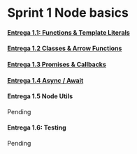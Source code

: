 # Sprint 1 Node basics

#### [Entrega 1.1: Functions & Template Literals](https://github.com/danimorera/Sprint1/blob/main/Entrega1.js)

#### [Entrega 1.2 Classes & Arrow Functions](https://github.com/danimorera/Sprint1/blob/main/Entrega2.js)

#### [Entrega 1.3 Promises & Callbacks](https://github.com/danimorera/Sprint1/blob/main/Entrega3.js)

#### [Entrega 1.4 Async / Await](https://github.com/danimorera/Sprint1/blob/main/Entrega4.js)

#### Entrega 1.5 Node Utils
Pending
#### Entrega 1.6: Testing
Pending
